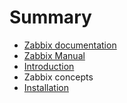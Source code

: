 # Summary

* [Zabbix documentation](README.md)
* [Zabbix Manual](chapter1.md)
* [Introduction](introduction.md)
* Zabbix concepts
* [Installation](/manual/installation/index.md)



